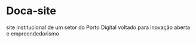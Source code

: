 # Doca-site
site institucional de um setor do Porto Digital voltado para inovação aberta e empreendedorismo
